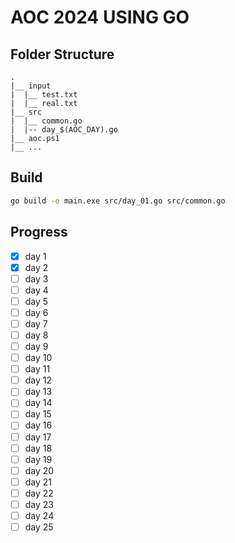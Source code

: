 # AOC 2024 USING GO

## Folder Structure
	.
	|__ input
	|  |__ test.txt
	|  |__ real.txt
	|__ src
	|  |__ common.go
	|  |-- day_$(AOC_DAY).go
	|__ aoc.ps1
	|__ ...

## Build
```sh
go build -o main.exe src/day_01.go src/common.go
```
## Progress
- [x] day 1
- [x] day 2
- [ ] day 3
- [ ] day 4
- [ ] day 5
- [ ] day 6
- [ ] day 7
- [ ] day 8
- [ ] day 9
- [ ] day 10
- [ ] day 11
- [ ] day 12
- [ ] day 13
- [ ] day 14
- [ ] day 15
- [ ] day 16
- [ ] day 17
- [ ] day 18
- [ ] day 19
- [ ] day 20
- [ ] day 21
- [ ] day 22
- [ ] day 23
- [ ] day 24
- [ ] day 25